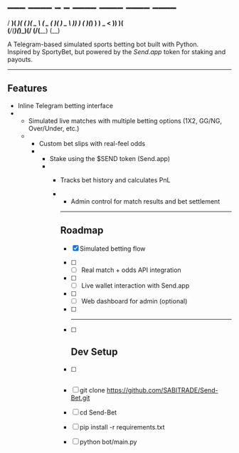 #  ___  ____  _  _  ____     ____  ____  ____ 
/ __)( ___)( \( )(  _ \   (  _ \( ___)(_  _)
\__ \ )__)  )  (  )(_) )   ) _ < )__)   )(  
(___/(____)(_)\_)(____/   (____/(____) (__) 

A Telegram-based simulated sports betting bot built with Python.  
Inspired by SportyBet, but powered by the *Send.app* token for staking and payouts.

---

## Features

- Inline Telegram betting interface
- - Simulated live matches with multiple betting options (1X2, GG/NG, Over/Under, etc.)
  - - Custom bet slips with real-feel odds
    - - Stake using the $SEND token (Send.app)
      - - Tracks bet history and calculates PnL
        - - Admin control for match results and bet settlement
         
          - ---

          ## Roadmap

          - [x] Simulated betting flow
          - [ ] - [ ] Real match + odds API integration
          - [ ] - [ ] Live wallet interaction with Send.app
          - [ ] - [ ] Web dashboard for admin (optional)
         
          - [ ] ---
         
          - [ ] ## Dev Setup
         
          - [ ] ```bash
          - [ ] git clone https://github.com/SABITRADE/Send-Bet.git
          - [ ] cd Send-Bet
          - [ ] pip install -r requirements.txt
          - [ ] python bot/main.py
